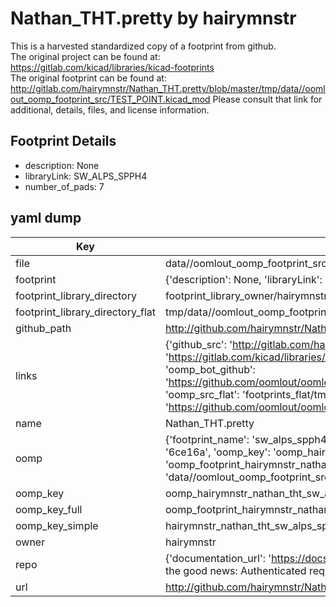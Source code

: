 # Nathan_THT.pretty by hairymnstr  
This is a harvested standardized copy of a footprint from github.  
The original project can be found at:  
https://gitlab.com/kicad/libraries/kicad-footprints  
The original footprint can be found at:
http://gitlab.com/hairymnstr/Nathan_THT.pretty/blob/master/tmp/data//oomlout_oomp_footprint_src/TEST_POINT.kicad_mod
Please consult that link for additional, details, files, and license information.  
## Footprint Details
* description: None  
* libraryLink: SW_ALPS_SPPH4  
* number_of_pads: 7  
## yaml dump  
| Key | Value |  
| --- | --- |  
| file | data//oomlout_oomp_footprint_src/Nathan_THT.pretty/SW_ALPS_SPPH4.kicad_mod |  
| footprint | {'description': None, 'libraryLink': 'SW_ALPS_SPPH4', 'number_of_pads': 7} |  
| footprint_library_directory | footprint_library_owner/hairymnstr_Nathan_THT.pretty |  
| footprint_library_directory_flat | tmp/data//oomlout_oomp_footprint_src/footprints_flat/hairymnstr_nathan_tht_sw_alps_spph4/working |  
| github_path | http://github.com/hairymnstr/Nathan_THT.pretty/blob/master/tmp/data//oomlout_oomp_footprint_src/SW_ALPS_SPPH4.kicad_mod |  
| links | {'github_src': 'http://gitlab.com/hairymnstr/Nathan_THT.pretty/blob/master/tmp/data//oomlout_oomp_footprint_src/TEST_POINT.kicad_mod', 'github_src_repo': 'https://gitlab.com/kicad/libraries/kicad-footprints', 'oomp_bot': 'tmp/data//oomlout_oomp_footprint_src/footprints/hairymnstr_nathan_tht_sw_alps_spph4/working', 'oomp_bot_github': 'https://github.com/oomlout/oomlout_oomp_footprint_bot/tree/main/tmp/data//oomlout_oomp_footprint_src/footprints/hairymnstr_nathan_tht_sw_alps_spph4/working', 'oomp_src_flat': 'footprints_flat/tmp/data//oomlout_oomp_footprint_src/footprints_flat/hairymnstr_nathan_tht_sw_alps_spph4/working', 'oomp_src_flat_github': 'https://github.com/oomlout/oomlout_oomp_footprint_src/tree/main/tmp/data//oomlout_oomp_footprint_src/footprints_flat/hairymnstr_nathan_tht_sw_alps_spph4/working'} |  
| name | Nathan_THT.pretty |  
| oomp | {'footprint_name': 'sw_alps_spph4', 'library_name': 'nathan_tht', 'md5': '6ce16a04554f0806ef5307c2ecffbb6e', 'md5_10': '6ce16a0455', 'md5_5': '6ce16', 'md5_6': '6ce16a', 'oomp_key': 'oomp_hairymnstr_nathan_tht_sw_alps_spph4', 'oomp_key_extra': 'oomp_footprint_hairymnstr_nathan_tht_sw_alps_spph4', 'oomp_key_full': 'oomp_footprint_hairymnstr_nathan_tht_sw_alps_spph4_6ce16a', 'oomp_key_simple': 'hairymnstr_nathan_tht_sw_alps_spph4', 'original_filename': 'data//oomlout_oomp_footprint_src/Nathan_THT.pretty/SW_ALPS_SPPH4.kicad_mod', 'owner_name': 'hairymnstr'} |  
| oomp_key | oomp_hairymnstr_nathan_tht_sw_alps_spph4 |  
| oomp_key_full | oomp_footprint_hairymnstr_nathan_tht_sw_alps_spph4 |  
| oomp_key_simple | hairymnstr_nathan_tht_sw_alps_spph4 |  
| owner | hairymnstr |  
| repo | {'documentation_url': 'https://docs.github.com/rest/overview/resources-in-the-rest-api#rate-limiting', 'message': "API rate limit exceeded for 84.66.142.224. (But here's the good news: Authenticated requests get a higher rate limit. Check out the documentation for more details.)"} |  
| url | http://github.com/hairymnstr/Nathan_THT.pretty |  

